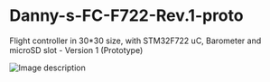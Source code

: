 # Danny-s-FC-F722-Rev.1-proto
Flight controller in 30*30 size, with STM32F722 uC, Barometer and microSD slot - Version 1 (Prototype)

![Image description](link-to-image)
